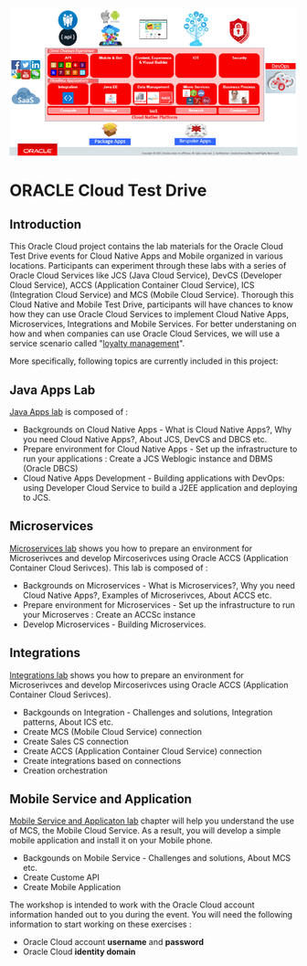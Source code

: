 ![](common/images/OracleCloudNativePlatform.PNG)
---
# ORACLE Cloud Test Drive #

## Introduction ##

This Oracle Cloud project contains the lab materials for the Oracle Cloud Test Drive events for Cloud Native Apps and Mobile organized in various locations.  Participants can experiment through these labs with a series of Oracle Cloud Services like JCS (Java Cloud Service), DevCS (Developer Cloud Service), ACCS (Application Container Cloud Service), ICS (Integration Cloud Service) and MCS (Mobile Cloud Service). Thorough this Cloud Native and Mobile Test Drive, participants will have chances to know how they can use Oracle Cloud Services to implement Cloud Native Apps, Microservices, Integrations and Mobile Services. For better understaning on how and when companies can use Oracle Cloud Services, we will use a service scenario called "[loyalty management](https://github.com/APACTestDrive/CloudNative_Mobile/blob/master/common/scenario/README.md)".   

More specifically, following topics are currently included in this project:

## Java Apps Lab ##
[Java Apps lab](https://github.com/cholho/APACTestDrive-CloudNative_Mobile/blob/master/Java%20Apps/JavaAppsLab.md) is composed of :
+ Backgrounds on Cloud Native Apps - What is Cloud Native Apps?, Why you need Cloud Native Apps?, About JCS, DevCS and DBCS etc.
+ Prepare environment for Cloud Native Apps - Set up the infrastructure to run your applications : Create a JCS Weblogic instance and DBMS (Oracle DBCS)
+ Cloud Native Apps Development - Building applications with DevOps: using Developer Cloud Service to build a J2EE application and deploying to JCS.

## Microservices ##
[Microservices lab](https://github.com/cholho/APACTestDrive-CloudNative_Mobile/blob/master/Microservices/MicroservicesLab.md) shows you how to prepare an environment for Microserivces and develop Mircoserivces using Oracle ACCS (Application Container Cloud Serivces). This lab is composed of : 
+ Backgrounds on Microservices - What is Microservices?, Why you need Cloud Native Apps?, Examples of Microserivces, About ACCS etc.
+ Prepare environment for Microservices - Set up the infrastructure to run your Microserves : Create an ACCSc instance
+ Develop Microservices - Building Microservices.

## Integrations ##
[Integrations lab](https://github.com/cholho/APACTestDrive-CloudNative_Mobile/blob/master/Integrations/IntegrationsLab.md) shows you how to prepare an environment for Microserivces and develop Mircoserivces using Oracle ACCS (Application Container Cloud Serivces).
+ Backgounds on Integration - Challenges and solutions, Integration patterns, About ICS etc.
+ Create MCS (Mobile Cloud Service) connection
+ Create Sales CS connection
+ Create ACCS (Application Container Cloud Service) connection
+ Create integrations based on connections
+ Creation orchestration

## Mobile Service and Application ##
[Mobile Service and Applicaton lab](https://github.com/cholho/APACTestDrive-CloudNative_Mobile/blob/master/Mobile%20Service%20and%20App/MobileServiceAndApp.md) chapter will help you understand the use of MCS, the Mobile Cloud Service.  As a result, you will develop a simple mobile application and install it on your Mobile phone.
+ Backgounds on Mobile Service - Challenges and solutions, About MCS etc.
+ Create Custome API
+ Create Mobile Application

The workshop is intended to work with the Oracle Cloud account information handed out to you during the event.  You will need the following information to start working on these exercises :

+ Oracle Cloud account **username** and **password**
+ Oracle Cloud **identity domain**
